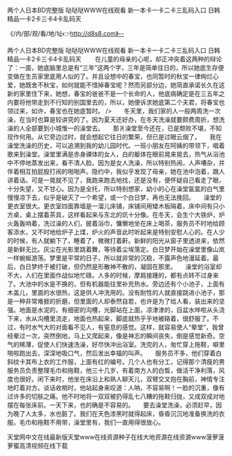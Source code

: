 两个人日本BD完整版
哒哒哒WWW在线观看
新一本卡一卡二卡三乱码入口
日韩精品一卡2卡三卡4卡乱码天


《/内/部/观/看/地/址👉http://d8s8.com》--

两个人日本BD完整版
哒哒哒WWW在线观看
新一本卡一卡二卡三乱码入口
日韩精品一卡2卡三卡4卡乱码天
　　在儿童的母亲的心呢，却正冲突着这两种的辩论了：一面，她底脑里总是有“三年”这两个字，三年是简单往日的，所以她底生存便变做在生员家里底用人似的了。并且设想中的春宝，也同暂时的秋宝一律绚烂心爱，她既舍不秋宝，如何就能不惜掉春宝呢？然而另部分边，她简直承诺长久在这新的家里住下来，她想，春宝的爸爸不是一个长命的人，他底病确定是在三五年之内要将他带走到不行知的别国里去的，所以，她便诉求她底第二个夫君，将春宝也领过来，如许，春宝也在她底暂时。
/>　　冬天里，我们家的人一般两周洗一次澡，在当时也算是较讲究的了。因为夏天还好办，在冬天洗澡就要颇费周折，想洗澡的人全部要到小城惟一的澡堂去。　　那爿澡堂至今还在，已是颓败不堪，不知现作何用。从它旁边过时，就会想起它往日的繁荣，但已是过眼云烟了。　　我在澡堂洗澡的历史，可以追溯到我的幼儿园时代。一班小朋友在阿姨的带领下，唱着歌来到澡堂。澡堂里满是赤身祼体的女人，白的躯体在眼前晃来晃去，热气从浴池中不停地蒸发出来，看不清人脸。因为是女人洗澡，所以特别热闹，人声嘈杂，并伴着相互拍屁股打闹的啪啪声。隐约中，我似乎发现了母亲，她在池中泡着，跟人讲着话。可是一晃就不见了，我跑来跑去地找，还是没有，便怀疑自己看走了眼，十分失望，又不甘心。因为是全托，所以特别想家，幼小的心在澡堂氤氲的白气里慢慢凉下去，似乎是破灭了一个希望，或一个白日梦，再也无法挽回。　　澡堂的更衣室很大。更衣室四面靠墙是一溜儿床铺，床铺间用矮木板隔着，床中间有只小方桌，桌上摆着茶具，这样看起来与东北的炕十分像。在冬天，会生个大铁炉，炉火轰轰响着，洗过澡的人们，披着浴巾，慵懒地坐在床上喝茶，服务员不时地给顾客添水，又不时地给炉子上煤，炉火的声音此时听起来是特别安慰人心的。在人少的时候，有人就躺下了，睡着了，微微打着鼾。新鲜的阳光从窗子里透进来，依然是新鲜无比。灰尘在光影里跳着舞，等待着尘埃落定。白日梦开始在澡堂里像山岚一样蜿蜒游荡。梦里是平常的日子，所以就非常的沉稳，不露声色地漫延着。最后，白日梦终于被打破，但仍然是形散神不散的，凝固在那里。　　澡堂的浴室却不大，人们在里面作战似地忙碌。人多的时候，摩肩接踵的，都有点转不过身来了。大池中的水是不换的，但有机器能往里补充热水。旁边还有个小池子，上面有木盖儿，里面的水很热，这是供人冲洗用的。没有耐性的人就直接跳进小池子，那是一种非常难捱的折磨，但里面的人却泰然自若，也许是为了给人看，装出来的坚强。地面是水泥的，有细密的沟槽，光脚站在上面，凉津津的，舀盆水哗啦从头浇下来，水从沟槽里流走，地面也热起来，脚底就热乎乎地被硌着，很舒服了。不过，有时水气大的对面看不见人，有窒息的感觉。这样，就容易使人“晕堂”，我曾经晕过一次，突然倒地，马上又爬起来，像是神志的瞬间丧失，倒是感觉新奇。空气的稀薄，促使人们快速洗澡，好尽快冲出浴室。洗完的人，匆忙穿上拖鞋，噼里啪啦跑出去，深深地吸口气，然后发出幸福的叫声。　　服务员不多，他们穿着白斜纹卡其布上衣的工作服，上面有红的编号。几个人也有分工，记得那个清瘦的男服务员负责整理毛巾和拖鞋，他三十几岁，有着南方人的白晳，做活干净利落，风度也很好。闲下来时，他坐在床沿上和熟人聊天儿，双臂交叉抱在胸前，神情专注地盯着对方。谈话收梢时，他站起身来叹道：人呐，不容易啊！一脸的沉重，像有过许多的切肤之痛。他不时地将一双双被扔得乱七八糟的拖鞋归拢，又成双成对地摆在每张床前。一天下来，也的确是不容易的。　　要去澡堂洗澡，必须赶早，因为晚了人太多，水也脏了。我们在天色漆黑时就得起床，昏昏沉沉地准备换洗的衣服。毛巾和拖鞋不用带，澡堂里有，我们一直用得很放心。





天堂网中文在线最新版天堂www在线资源种子在线大地资源在线资源www菠萝菠萝蜜高清视频在线下载
